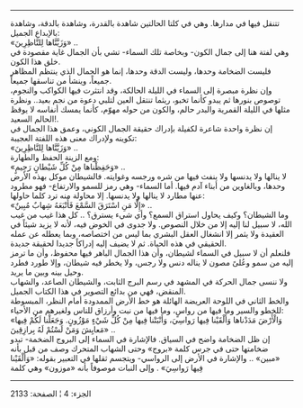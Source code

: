 ------------------------------------------------------------------------

تتنقل فيها في مدارها. وهي في كلتا الحالتين شاهدة بالقدرة، وشاهدة بالدقة،
وشاهدة بالإبداع الجميل:  
«وَزَيَّنَّاها لِلنَّاظِرِينَ» ..  
وهي لفتة هنا إلى جمال الكون- وبخاصة تلك السماء- تشي بأن الجمال غاية
مقصودة في خلق هذا الكون.  
فليست الضخامة وحدها، وليست الدقة وحدها، إنما هو الجمال الذي ينتظم
المظاهر جميعاً، وينشأ من تناسقها جميعاً.  
وإن نظرة مبصرة إلى السماء في الليلة الحالكة، وقد انتثرت فيها الكواكب
والنجوم، توصوص بنورها ثم يبدو كأنما تخبو، ريثما تنتقل العين لتلبي دعوة
من نجم بعيد.. ونظرة مثلها في الليلة القمرية والبدر حالم، والكون من حوله
مهوّم، كأنما يمسك أنفاسه لا يوقظ الحالم السعيد!.  
إن نظرة واحدة شاعرة لكفيلة بإدراك حقيقة الجمال الكوني، وعمق هذا الجمال
في تكوينه ولإدراك معنى هذه اللفتة العجيبة:  
«وَزَيَّنَّاها لِلنَّاظِرِينَ» ..  
ومع الزينة الحفظ والطهارة:  
«وَحَفِظْناها مِنْ كُلِّ شَيْطانٍ رَجِيمٍ» ..  
لا ينالها ولا يدنسها ولا ينفث فيها من شره ورجسه وغوايته. فالشيطان موكل
بهذه الأرض وحدها، وبالغاوين من أبناء آدم فيها. أما السماء- وهي رمز للسمو
والارتفاع- فهو مطرود عنها مطارد لا ينالها ولا يدنسها. إلا محاولة منه ترد
كلما حاولها:  
«إِلَّا مَنِ اسْتَرَقَ السَّمْعَ فَأَتْبَعَهُ شِهابٌ مُبِينٌ» ..  
وما الشيطان؟ وكيف يحاول استراق السمع؟ وأي شيء يسترق؟ .. كل هذا غيب من
غيب الله، لا سبيل لنا إليه إلا من خلال النصوص. ولا جدوى في الخوض فيه،
لأنه لا يزيد شيئاً في العقيدة ولا يثمر إلا انشغال العقل البشري بما ليس من
اختصاصه، وبما يعطله عن عمله الحقيقي في هذه الحياة. ثم لا يضيف إليه
إدراكاً جديدا لحقيقة جديدة.  
فلنعلم أن لا سبيل في السماء لشيطان، وأن هذا الجمال الباهر فيها محفوظ،
وأن ما ترمز إليه من سمو وعُلىً مصون لا يناله دنس ولا رجس، ولا يخطر فيه
شيطان، وإلا طورد فطرد وحيل بينه وبين ما يريد.  
ولا ننسى جمال الحركة في المشهد في رسم البرج الثابت، والشيطان الصاعد،
والشهاب المنقض، فهي من بدائع التصوير في هذا الكتاب الجميل.  
والخط الثاني في اللوحة العريضة الهائلة هو خط الأرض الممدودة أمام النظر،
المبسوطة للخطو والسير وما فيها من رواسٍ، وما فيها من نبت وأرزاق للناس
ولغيرهم من الأحياء:  
«وَالْأَرْضَ مَدَدْناها وَأَلْقَيْنا فِيها رَواسِيَ، وَأَنْبَتْنا فِيها مِنْ كُلِّ شَيْءٍ مَوْزُونٍ. وَجَعَلْنا
لَكُمْ فِيها مَعايِشَ وَمَنْ لَسْتُمْ لَهُ بِرازِقِينَ» ..  
إن ظل الضخامة واضح في السياق. فالإشارة في السماء إلى البروج الضخمة- تبدو
ضخامتها حتى في جرس كلمة «بروج» وحتى الشهاب المتحرك وصف من قبل بأنه
«مبين» .. والإشارة في الأرض إلى الرواسي- ويتجسم ثقلها في التعبير بقوله:
«وَأَلْقَيْنا فِيها رَواسِيَ» . وإلى النبات موصوفاً بأنه «موزون» وهي كلمة

------------------------------------------------------------------------

الجزء: 4 ¦ الصفحة: 2133
